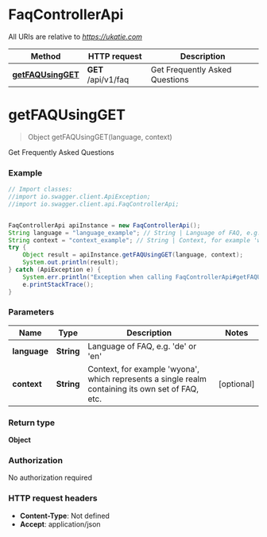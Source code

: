 # FaqControllerApi

All URIs are relative to *https://ukatie.com*

Method | HTTP request | Description
------------- | ------------- | -------------
[**getFAQUsingGET**](FaqControllerApi.md#getFAQUsingGET) | **GET** /api/v1/faq | Get Frequently Asked Questions


<a name="getFAQUsingGET"></a>
# **getFAQUsingGET**
> Object getFAQUsingGET(language, context)

Get Frequently Asked Questions

### Example
```java
// Import classes:
//import io.swagger.client.ApiException;
//import io.swagger.client.api.FaqControllerApi;


FaqControllerApi apiInstance = new FaqControllerApi();
String language = "language_example"; // String | Language of FAQ, e.g. 'de' or 'en'
String context = "context_example"; // String | Context, for example 'wyona', which represents a single realm containing its own set of FAQ, etc.
try {
    Object result = apiInstance.getFAQUsingGET(language, context);
    System.out.println(result);
} catch (ApiException e) {
    System.err.println("Exception when calling FaqControllerApi#getFAQUsingGET");
    e.printStackTrace();
}
```

### Parameters

Name | Type | Description  | Notes
------------- | ------------- | ------------- | -------------
 **language** | **String**| Language of FAQ, e.g. &#39;de&#39; or &#39;en&#39; |
 **context** | **String**| Context, for example &#39;wyona&#39;, which represents a single realm containing its own set of FAQ, etc. | [optional]

### Return type

**Object**

### Authorization

No authorization required

### HTTP request headers

 - **Content-Type**: Not defined
 - **Accept**: application/json

